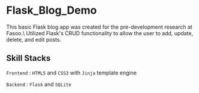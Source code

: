 # Flask_Blog_Demo

This basic Flask blog app was created for the pre-development research at Fasoo.\\
Utilized Flask's CRUD functionality to allow the user to add, update, delete, and edit posts.

## Skill Stacks

`Frontend`  : `HTML5` and `CSS3` with `Jinja` template engine

`Backend`   : `Flask` and `SQLite`
